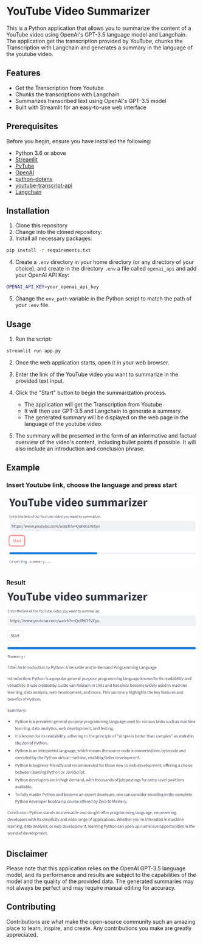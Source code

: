 # YouTube Video Summarizer

This is a Python application that allows you to summarize the content of a YouTube video using OpenAI's GPT-3.5 language model and Langchain. The application get the transcription provided by YouTube, chunks the Transcription with Langchain and generates a summary in the language of the youtube video.

## Features
- Get the Transcription from Youtube
- Chunks the transcriptions with Langchain
- Summarizes transcribed text using OpenAI's GPT-3.5 model
- Built with Streamlit for an easy-to-use web interface

## Prerequisites

Before you begin, ensure you have installed the following:

- Python 3.6 or above
- [Streamlit](https://streamlit.io/)
- [PyTube](https://pytube.io/en/latest/)
- [OpenAI](https://beta.openai.com/docs/developer-quickstart/)
- [python-dotenv](https://pypi.org/project/python-dotenv/)
- [youtube-transcript-api](https://pypi.org/project/youtube-transcript-api/)
- [Langchain](https://pypi.org/project/langchain/)

## Installation 

1. Clone this repository
2. Change into the cloned repository:
3. Install all necessary packages:
```bash
pip install -r requirements.txt
```
4. Create a `.env` directory in your home directory (or any directory of your choice), and create in the directory `.env` a file called `openai_api` and add your OpenAI API Key:
```bash
OPENAI_API_KEY=your_openai_api_key
```
5. Change the `env_path` variable in the Python script to match the path of your `.env` file.

## Usage

1. Run the script:
```bash
streamlit run app.py
```
2. Once the web application starts, open it in your web browser.

3. Enter the link of the YouTube video you want to summarize in the provided text input.

4. Click the "Start" button to begin the summarization process.

   - The application will get the Transcription from Youtube
   - It will then use GPT-3.5 and Langchain to generate a summary.
   - The generated summary will be displayed on the web page in the language of the youtube video.

5. The summary will be presented in the form of an informative and factual overview of the video's content, including bullet points if possible. It will also include an introduction and conclusion phrase.

## Example
### Insert Youtube link, choose the language and press start
![Example english](1.png)
### Result
![Example english](2.png)
## Disclaimer

Please note that this application relies on the OpenAI GPT-3.5 language model, and its performance and results are subject to the capabilities of the model and the quality of the provided data. The generated summaries may not always be perfect and may require manual editing for accuracy.

## Contributing

Contributions are what make the open-source community such an amazing place to learn, inspire, and create. Any contributions you make are greatly appreciated.

